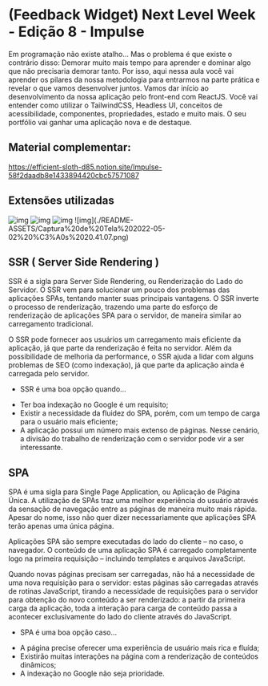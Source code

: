 # (Feedback Widget) Next Level Week - Edição 8 - Impulse

Em programação não existe atalho... Mas o problema é que existe o contrário disso: Demorar muito mais tempo para aprender e dominar algo que não precisaria demorar tanto. Por isso, aqui nessa aula você vai aprender os pilares da nossa metodologia para entrarmos na parte prática e revelar o que vamos desenvolver juntos. Vamos dar início ao desenvolvimento da nossa aplicação pelo front-end com ReactJS. Você vai entender como utilizar o TailwindCSS, Headless UI, conceitos de acessibilidade, componentes, propriedades, estado e muito mais. O seu portfólio vai ganhar uma aplicação nova e de destaque.

## Material complementar:
https://efficient-sloth-d85.notion.site/Impulse-58f2daadb8e1433894420cbc57571087

## Extensões utilizadas
![img](./README-ASSETS//Captura%20de%20Tela%202022-05-02%20%C3%A0s%2020.39.55.png)
![img](./README-ASSETS/Captura%20de%20Tela%202022-05-02%20%C3%A0s%2020.40.18.png)
![img](./README-ASSETS/Captura%20de%20Tela%202022-05-02%20%C3%A0s%2020.40.30.png)
![img](./README-ASSETS/Captura%20de%20Tela%202022-05-02%20%C3%A0s%2020.41.07.png\)


## SSR ( Server Side Rendering )

SSR é a sigla para Server Side Rendering, ou Renderização do Lado do Servidor. O SSR vem para solucionar um pouco dos problemas das aplicações SPAs, tentando manter suas principais vantagens. O SSR inverte o processo de renderização, trazendo uma parte do esforço de renderização de aplicações SPA para o servidor, de maneira similar ao carregamento tradicional.

O SSR pode fornecer aos usuários um carregamento mais eficiente da aplicação, já que parte da renderização é feita no servidor. Além da possibilidade de melhoria da performance, o SSR ajuda a lidar com alguns problemas de SEO (como indexação), já que parte da aplicação ainda é carregada pelo servidor.

- SSR é uma boa opção quando…

* Ter boa indexação no Google é um requisito;
* Existir a necessidade da fluidez do SPA, porém, com um tempo de carga para o usuário mais eficiente;
* A aplicação possui um número mais extenso de páginas. Nesse cenário, a divisão do trabalho de renderização com o servidor pode vir a ser interessante.

## SPA

SPA é uma sigla para Single Page Application, ou Aplicação de Página Única. A utilização de SPAs traz uma melhor experiência do usuário através da sensação de navegação entre as páginas de maneira muito mais rápida. Apesar do nome, isso não quer dizer necessariamente que aplicações SPA terão apenas uma única página.

Aplicações SPA são sempre executadas do lado do cliente – no caso, o navegador. O conteúdo de uma aplicação SPA é carregado completamente logo na primeira requisição – incluindo templates e arquivos JavaScript.

Quando novas páginas precisam ser carregadas, não há a necessidade de uma nova requisição para o servidor: estas páginas são carregadas através de rotinas JavaScript, tirando a necessidade de requisições para o servidor para obtenção do novo conteúdo a ser renderizado: a partir da primeira carga da aplicação, toda a interação para carga de conteúdo passa a acontecer exclusivamente do lado do cliente através do JavaScript.

- SPA é uma boa opção caso…

* A página precise oferecer uma experiência de usuário mais rica e fluída;
* Existirão muitas interações na página com a renderização de conteúdos dinâmicos;
* A indexação no Google não seja prioridade.

## 